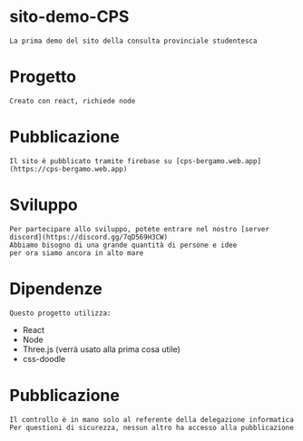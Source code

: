 # sito-demo-CPS
    La prima demo del sito della consulta provinciale studentesca

# Progetto
    Creato con react, richiede node

# Pubblicazione
    Il sito è pubblicato tramite firebase su [cps-bergamo.web.app](https://cps-bergamo.web.app)

# Sviluppo
    Per partecipare allo sviluppo, potete entrare nel nostro [server discord](https://discord.gg/7qD569H3CW)
    Abbiamo bisogno di una grande quantità di persone e idee
    per ora siamo ancora in alto mare

# Dipendenze
    Questo progetto utilizza:
   - React
   - Node
   - Three.js (verrà usato alla prima cosa utile)
   - css-doodle

# Pubblicazione
    Il controllo è in mano solo al referente della delegazione informatica
    Per questioni di sicurezza, nessun altro ha accesso alla pubblicazione

